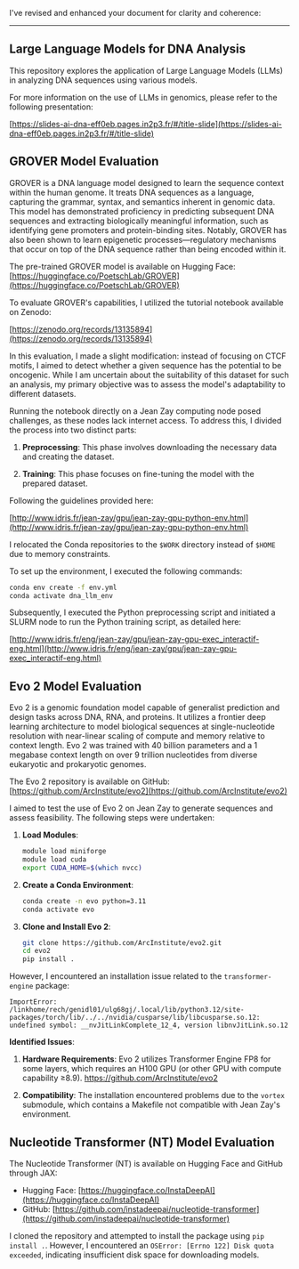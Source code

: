 I've revised and enhanced your document for clarity and coherence:

---

## Large Language Models for DNA Analysis

This repository explores the application of Large Language Models (LLMs) in analyzing DNA sequences using various models.

For more information on the use of LLMs in genomics, please refer to the following presentation:

[https://slides-ai-dna-eff0eb.pages.in2p3.fr/#/title-slide](https://slides-ai-dna-eff0eb.pages.in2p3.fr/#/title-slide)

## GROVER Model Evaluation

GROVER is a DNA language model designed to learn the sequence context within the human genome. It treats DNA sequences as a language, capturing the grammar, syntax, and semantics inherent in genomic data. This model has demonstrated proficiency in predicting subsequent DNA sequences and extracting biologically meaningful information, such as identifying gene promoters and protein-binding sites. Notably, GROVER has also been shown to learn epigenetic processes—regulatory mechanisms that occur on top of the DNA sequence rather than being encoded within it. 

The pre-trained GROVER model is available on Hugging Face: [https://huggingface.co/PoetschLab/GROVER](https://huggingface.co/PoetschLab/GROVER)

To evaluate GROVER's capabilities, I utilized the tutorial notebook available on Zenodo:

[https://zenodo.org/records/13135894](https://zenodo.org/records/13135894)

In this evaluation, I made a slight modification: instead of focusing on CTCF motifs, I aimed to detect whether a given sequence has the potential to be oncogenic. While I am uncertain about the suitability of this dataset for such an analysis, my primary objective was to assess the model's adaptability to different datasets.

Running the notebook directly on a Jean Zay computing node posed challenges, as these nodes lack internet access. To address this, I divided the process into two distinct parts:

1. **Preprocessing**: This phase involves downloading the necessary data and creating the dataset.

2. **Training**: This phase focuses on fine-tuning the model with the prepared dataset.

Following the guidelines provided here:

[http://www.idris.fr/jean-zay/gpu/jean-zay-gpu-python-env.html](http://www.idris.fr/jean-zay/gpu/jean-zay-gpu-python-env.html)

I relocated the Conda repositories to the `$WORK` directory instead of `$HOME` due to memory constraints.

To set up the environment, I executed the following commands:

```bash
conda env create -f env.yml
conda activate dna_llm_env
```

Subsequently, I executed the Python preprocessing script and initiated a SLURM node to run the Python training script, as detailed here:

[http://www.idris.fr/eng/jean-zay/gpu/jean-zay-gpu-exec_interactif-eng.html](http://www.idris.fr/eng/jean-zay/gpu/jean-zay-gpu-exec_interactif-eng.html)

## Evo 2 Model Evaluation

Evo 2 is a genomic foundation model capable of generalist prediction and design tasks across DNA, RNA, and proteins. It utilizes a frontier deep learning architecture to model biological sequences at single-nucleotide resolution with near-linear scaling of compute and memory relative to context length. Evo 2 was trained with 40 billion parameters and a 1 megabase context length on over 9 trillion nucleotides from diverse eukaryotic and prokaryotic genomes. 

The Evo 2 repository is available on GitHub: [https://github.com/ArcInstitute/evo2](https://github.com/ArcInstitute/evo2)

I aimed to test the use of Evo 2 on Jean Zay to generate sequences and assess feasibility. The following steps were undertaken:

1. **Load Modules**:

   ```bash
   module load miniforge
   module load cuda
   export CUDA_HOME=$(which nvcc)
   ```

2. **Create a Conda Environment**:

   ```bash
   conda create -n evo python=3.11
   conda activate evo
   ```

3. **Clone and Install Evo 2**:

   ```bash
   git clone https://github.com/ArcInstitute/evo2.git
   cd evo2
   pip install .
   ```

However, I encountered an installation issue related to the `transformer-engine` package:

```
ImportError: /linkhome/rech/genidl01/ulg68gj/.local/lib/python3.12/site-packages/torch/lib/../../nvidia/cusparse/lib/libcusparse.so.12: undefined symbol: __nvJitLinkComplete_12_4, version libnvJitLink.so.12
```

**Identified Issues**:

1. **Hardware Requirements**: Evo 2 utilizes Transformer Engine FP8 for some layers, which requires an H100 GPU (or other GPU with compute capability ≥8.9). https://github.com/ArcInstitute/evo2

2. **Compatibility**: The installation encountered problems due to the `vortex` submodule, which contains a Makefile not compatible with Jean Zay's environment.

## Nucleotide Transformer (NT) Model Evaluation

The Nucleotide Transformer (NT) is available on Hugging Face and GitHub through JAX:

- Hugging Face: [https://huggingface.co/InstaDeepAI](https://huggingface.co/InstaDeepAI)
- GitHub: [https://github.com/instadeepai/nucleotide-transformer](https://github.com/instadeepai/nucleotide-transformer)

I cloned the repository and attempted to install the package using `pip install .`. However, I encountered an `OSError: [Errno 122] Disk quota exceeded`, indicating insufficient disk space for downloading models. 
